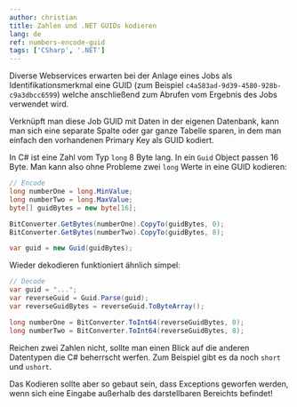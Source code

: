 ```yaml
---
author: christian
title: Zahlen und .NET GUIDs kodieren
lang: de
ref: numbers-encode-guid
tags: ['CSharp', '.NET']
---
```


Diverse Webservices erwarten bei der Anlage eines Jobs als
Identifikationsmerkmal eine GUID (zum Beispiel `c4a583ad-9d39-4580-928b-c9a3dbcc6599`)
welche anschließend zum Abrufen vom Ergebnis des Jobs verwendet wird.

Verknüpft man diese Job GUID mit Daten in der eigenen Datenbank,
kann man sich eine separate Spalte oder gar ganze Tabelle sparen,
in dem man einfach den vorhandenen Primary Key als GUID kodiert.

In C# ist eine Zahl vom Typ `long` 8 Byte lang. In ein `Guid` Object passen
16 Byte. Man kann also ohne Probleme zwei `long`
Werte in eine GUID kodieren:

```cs
// Encode
long numberOne = long.MinValue;
long numberTwo = long.MaxValue;
byte[] guidBytes = new byte[16];

BitConverter.GetBytes(numberOne).CopyTo(guidBytes, 0);
BitConverter.GetBytes(numberTwo).CopyTo(guidBytes, 8);

var guid = new Guid(guidBytes);
```

Wieder dekodieren funktioniert ähnlich simpel:

```cs
// Decode
var guid = "...";
var reverseGuid = Guid.Parse(guid);
var reverseGuidBytes = reverseGuid.ToByteArray();

long numberOne = BitConverter.ToInt64(reverseGuidBytes, 0);
long numberTwo = BitConverter.ToInt64(reverseGuidBytes, 8);
```

Reichen zwei Zahlen nicht, sollte man
einen Blick auf die anderen Datentypen die C# beherrscht werfen.
Zum Beispiel gibt es da noch `short` und `ushort`.

Das Kodieren sollte aber so gebaut sein, dass Exceptions geworfen werden,
wenn sich eine Eingabe außerhalb des darstellbaren Bereichts befindet!
